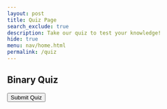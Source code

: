 ```yaml
---
layout: post
title: Quiz Page
search_exclude: true
description: Take our quiz to test your knowledge!
hide: true
menu: nav/home.html
permalink: /quiz
---
```



 <!-- <link rel="stylesheet" href="{{site.baseurl}}/navigation/quiz/style.css">  -->


<body>
    <div class="quiz-container">
        <h2>Binary Quiz</h2>
        <div id="quiz"></div>
        <button id="submit">Submit Quiz</button>
        <div id="results"></div>
    </div>
</body>

<script src="{{site.baseurl}}/navigation/quiz/script.js" type="module">
